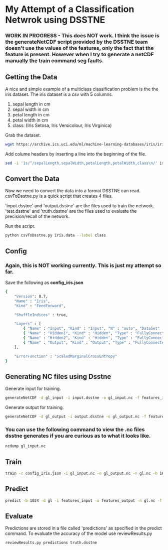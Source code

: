 # My Attempt of a Classification Netwrok using DSSTNE
### WORK IN PROGRESS - This does NOT work. I think the issue is the generateNetCDF script provided by the DSSTNE team doesn't use the values of the features, only the fact that the feature is present. However when I try to generate a netCDF manually the train command seg faults. 

## Getting the Data
A nice and simple example of a multiclass classification problem is the the iris dataset. The iris dataset is a csv with 5 columns.

1. sepal length in cm
2. sepal width in cm
3. petal length in cm
4. petal width in cm
5. class: (Iris Setosa, Iris Versicolour, Iris Virginica)

Grab the dataset.

```bash
wget https://archive.ics.uci.edu/ml/machine-learning-databases/iris/iris.data
```

Add colume headers by inserting a line into the beginning of the file.

```bash
sed -i '1s/^/sepalLength,sepalWidth,petalLength,petalWidth,class\n/' iris.data
```

## Convert the Data
Now we need to convert the data into a format DSSTNE can read. csvToDsstne.py is a quick script that creates 4 files.

'input.dsstne' and 'output.dsstne' are the files used to train the network.
'test.dsstne' and 'truth.dsstne' are the files used to evaluate the precision/recall of the network.

Run the script.

```bash
python csvToDsstne.py iris.data --label class
```

## Config 
### Again, this is NOT working currently. This is just my attempt so far.
Save the following as **config_iris.json**

```bash
{
	"Version": 0.7,
    "Name" : "Iris",
    "Kind" : "FeedForward",

    "ShuffleIndices" : true,

    "Layers" : [
        { "Name" : "Input", "Kind" : "Input", "N" : "auto", "DataSet" : "gl_input", "Sparse" : true },
        { "Name" : "Hidden1", "Kind" : "Hidden", "Type" : "FullyConnected", "N" : 4, "Activation" : "Sigmoid", "Sparse" : false },
        { "Name" : "Hidden2", "Kind" : "Hidden", "Type" : "FullyConnected", "N" : 3, "Activation" : "Sigmoid", "Sparse" : false },
        { "Name" : "Output", "Kind" : "Output", "Type" : "FullyConnected", "DataSet" : "gl_output", "N" : "auto", "Activation" : "Sigmoid", "Sparse" : true }
    ],

    "ErrorFunction" : "ScaledMarginalCrossEntropy"
}
```

## Generating NC files using Dsstne

Generate input for training.

```bash
generateNetCDF -d gl_input -i input.dsstne -o gl_input.nc -f features_input -s samples_input -c
```

Generate output for training.

```bash
generateNetCDF -d gl_output -i output.dsstne -o gl_output.nc -f features_output -s samples_input -c
```

### You can use the following command to view the .nc files dsstne generates if you are curious as to what it looks like.
```bash
ncdump gl_input.nc
```

## Train

```bash
train -c config_iris.json -i gl_input.nc -o gl_output.nc -n gl.nc -b 16 -e 100
```

## Predict

```bash
predict -b 1024 -d gl -i features_input -o features_output -n gl.nc -f test.dsstne -s predictions -r test.dsstne
```

## Evaluate

Predictions are stored in a file called 'predictions' as specified in the predict command. To evaluate the accuracy of the model use reviewResults.py

```bash
reviewResults.py predictions truth.dsstne
```
